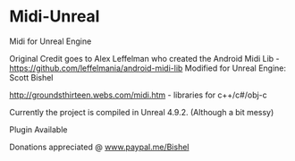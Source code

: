 # Midi-Unreal
Midi for Unreal Engine

Original Credit goes to Alex Leffelman who created the Android Midi Lib - https://github.com/leffelmania/android-midi-lib
Modified for Unreal Engine: Scott Bishel

http://groundsthirteen.webs.com/midi.htm - libraries for c++/c#/obj-c

Currently the project is compiled in Unreal 4.9.2. (Although a bit messy)

Plugin Available 

Donations appreciated @ www.paypal.me/Bishel
